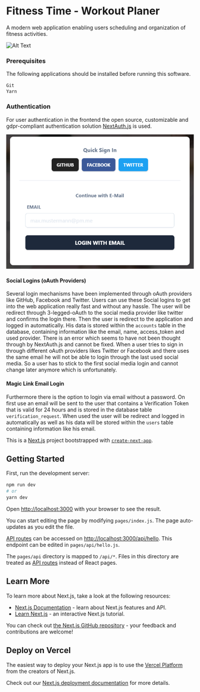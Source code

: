 # Fitness Time - Workout Planer

A modern web application enabling users scheduling and organization of fitness activities.

![Alt Text](preview-fitness-time-landing-page.gif)

### Prerequisites

The following applications should be installed before running this software.

```
Git
Yarn
```

### Authentication

For user authentication in the frontend the open source, customizable and gdpr-compliant authentication solution [NextAuth.js](https://next-auth.js.org/) is used.

![Alt Text](./static/login-screenshot.png)

#### Social Logins (oAuth Providers)

Several login mechanisms have been implemented through oAuth providers like GitHub, Facebook and Twitter. Users can use these Social logins to get into the web application really fast and without any hassle. The user will be redirect through 3-legged-oAuth to the social media provider like twitter and confirms the login there. Then the user is redirect to the application and logged in automatically. His data is stored within the `accounts` table in the database, containing information like the email, name, access_token and used provider. There is an error which seems to have not been thought through by NextAuth.js and cannot be fixed. When a user tries to sign in through different oAuth providers likes Twitter or Facebook and there uses the same email he will not be able to login through the last used social media. So a user has to stick to the first social media login and cannot change later anymore which is unfortunately.

#### Magic Link Email Login

Furthermore there is the option to login via email without a password. On first use an email will be sent to the user that contains a Verification Token that is valid for 24 hours and is stored in the database table `verification_request`. When used the user will be redirect and logged in automatically as well as his data will be stored within the `users` table containing information like his email.

This is a [Next.js](https://nextjs.org/) project bootstrapped with [`create-next-app`](https://github.com/vercel/next.js/tree/canary/packages/create-next-app).

## Getting Started

First, run the development server:

```bash
npm run dev
# or
yarn dev
```

Open [http://localhost:3000](http://localhost:3000) with your browser to see the result.

You can start editing the page by modifying `pages/index.js`. The page auto-updates as you edit the file.

[API routes](https://nextjs.org/docs/api-routes/introduction) can be accessed on [http://localhost:3000/api/hello](http://localhost:3000/api/hello). This endpoint can be edited in `pages/api/hello.js`.

The `pages/api` directory is mapped to `/api/*`. Files in this directory are treated as [API routes](https://nextjs.org/docs/api-routes/introduction) instead of React pages.

## Learn More

To learn more about Next.js, take a look at the following resources:

- [Next.js Documentation](https://nextjs.org/docs) - learn about Next.js features and API.
- [Learn Next.js](https://nextjs.org/learn) - an interactive Next.js tutorial.

You can check out [the Next.js GitHub repository](https://github.com/vercel/next.js/) - your feedback and contributions are welcome!

## Deploy on Vercel

The easiest way to deploy your Next.js app is to use the [Vercel Platform](https://vercel.com/new?utm_medium=default-template&filter=next.js&utm_source=create-next-app&utm_campaign=create-next-app-readme) from the creators of Next.js.

Check out our [Next.js deployment documentation](https://nextjs.org/docs/deployment) for more details.
